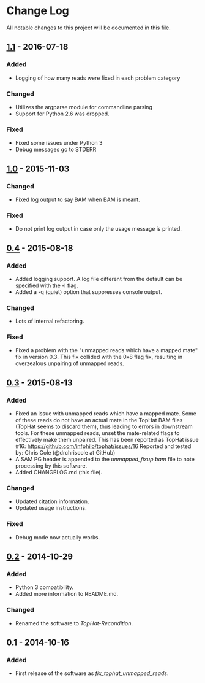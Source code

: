 # Change Log
All notable changes to this project will be documented in this file.

## [1.1] - 2016-07-18
### Added
- Logging of how many reads were fixed in each problem category

### Changed
- Utilizes the argparse module for commandline parsing
- Support for Python 2.6 was dropped.

### Fixed
- Fixed some issues under Python 3
- Debug messages go to STDERR

## [1.0] - 2015-11-03
### Changed
- Fixed log output to say BAM when BAM is meant.

### Fixed
- Do not print log output in case only the usage message is printed.

## [0.4] - 2015-08-18
### Added
- Added logging support.  A log file different from the default can be
  specified with the -l flag.
- Added a -q (quiet) option that suppresses console output.

### Changed
- Lots of internal refactoring.

### Fixed
- Fixed a problem with the "unmapped reads which have a mapped mate" fix in
  version 0.3.  This fix collided with the 0x8 flag fix, resulting in overzealous
  unpairing of unmapped reads.

## [0.3] - 2015-08-13
### Added
- Fixed an issue with unmapped reads which have a mapped mate.  Some of these reads
  do not have an actual mate in the TopHat BAM files (TopHat seems to discard them),
  thus leading to errors in downstream tools.  For these unmapped reads, unset the
  mate-related flags to effectively make them unpaired.
  This has been reported as TopHat issue #16: https://github.com/infphilo/tophat/issues/16
  Reported and tested by: Chris Cole (@drchriscole at GitHub)
- A SAM PG header is appended to the *unmapped_fixup.bam* file to note processing by this software.
- Added CHANGELOG.md (this file).

### Changed
- Updated citation information.
- Updated usage instructions.

### Fixed
- Debug mode now actually works.

## [0.2] - 2014-10-29
### Added
- Python 3 compatibility.
- Added more information to README.md.

### Changed
- Renamed the software to *TopHat-Recondition*.

## 0.1 - 2014-10-16
### Added
- First release of the software as *fix_tophat_unmapped_reads*.

[unreleased]: https://github.com/cbrueffer/tophat-recondition/compare/v1.1...HEAD
[1.1]: https://github.com/cbrueffer/tophat-recondition/compare/v1.0...v1.1
[1.0]: https://github.com/cbrueffer/tophat-recondition/compare/v0.4...v1.0
[0.4]: https://github.com/cbrueffer/tophat-recondition/compare/v0.3...v0.4
[0.3]: https://github.com/cbrueffer/tophat-recondition/compare/v0.2...v0.3
[0.2]: https://github.com/cbrueffer/tophat-recondition/compare/v0.1...v0.2
